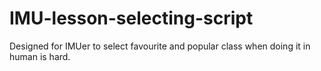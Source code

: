 # IMU-lesson-selecting-script
Designed for IMUer to select favourite and popular class when doing it in human is hard.
